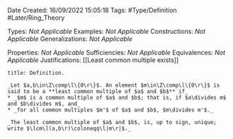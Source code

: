 <div class="topSpace"></div>

Date Created: 16/09/2022 15:05:18
Tags: #Type/Definition #Later/Ring_Theory

Types: _Not Applicable_
Examples: _Not Applicable_
Constructions: _Not Applicable_
Generalizations: _Not Applicable_

Properties: _Not Applicable_
Sufficiencies: _Not Applicable_
Equivalences: _Not Applicable_
Justifications: [[Least common multiple exists]]

``` ad-Definition
title: Definition.

_Let $a,b\in\Z\comp\l\{0\r\}$. An element $m\in\Z\comp\l\{0\r\}$ is said to be a **least common multiple of $a$ and $b$** if_
* _$m$ is a common multiple of $a$ and $b$; that is, if $a\divides m$ and $b\divides m$, and_
* _for all common multiples $m'$ of $a$ and $b$, $m\divides m'$._

_The least common multiple of $a$ and $b$, is, up to sign, unique; write $\lcm\l(a,b\r)\coloneqq\l|m\r|$._

```

